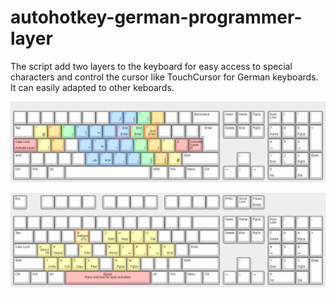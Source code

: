 # autohotkey-german-programmer-layer
The script add two layers to the keyboard for easy access to special characters and control the cursor like TouchCursor for German keyboards. It can easily adapted to other keboards.



![](images/layer-for-special-characters.png)


![](images/layer-for-cursor-movement.png)
